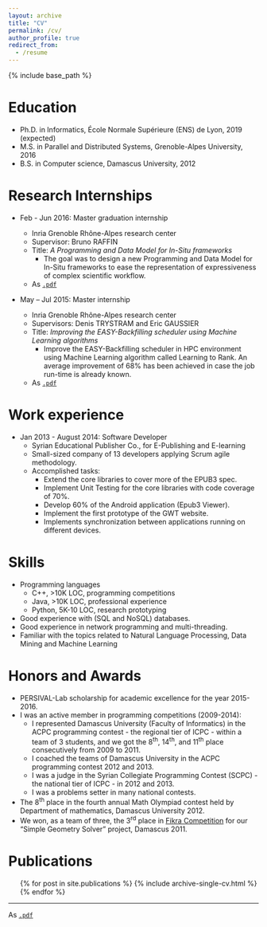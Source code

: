 ```yaml
---
layout: archive
title: "CV"
permalink: /cv/
author_profile: true
redirect_from:
  - /resume
---
```


{% include base_path %}

Education
======
* Ph.D. in Informatics,
École Normale Supérieure (ENS) de Lyon, 2019 (expected)
* M.S. in Parallel and Distributed Systems, Grenoble-Alpes University, 2016
* B.S. in Computer science, Damascus University, 2012


Research Internships
======
* Feb - Jun 2016: Master graduation internship
  * Inria Grenoble Rhône-Alpes research center
  * Supervisor: Bruno RAFFIN
  * Title: *A Programming and Data Model for In-Situ frameworks*
    + The goal was to design a new Programming and Data Model for In-Situ frameworks to ease the representation of expressiveness of complex scientific workflow.
  * As [`.pdf`](/files/master-2-internship-report.pdf)


* May – Jul 2015: Master internship
  * Inria Grenoble Rhône-Alpes research center
  * Supervisors: Denis TRYSTRAM and Eric GAUSSIER
  * Title: *Improving the EASY-Backfilling scheduler using Machine Learning algorithms*
    + Improve the EASY-Backfilling scheduler in HPC environment using Machine Learning algorithm called Learning to Rank. An average improvement of 68% has been achieved in case the job run-time is already known.
  * As [`.pdf`](/files/master-1-internship-report.pdf)

Work experience
======
* Jan 2013 - August 2014: Software Developer
  * Syrian Educational Publisher Co., for E-Publishing and E-learning
  * Small-sized company of 13 developers applying Scrum agile methodology.
  * Accomplished tasks:
    - Extend the core libraries to cover more of the EPUB3 spec.
    - Implement Unit Testing for the core libraries with code coverage of 70%.
    - Develop 60% of the Android application (Epub3 Viewer).
    - Implement the first prototype of the GWT website.
    - Implements synchronization between applications running on different devices.


Skills
======
* Programming languages
  * C++, >10K LOC, programming competitions
  * Java, >10K LOC, professional experience
  * Python, 5K-10 LOC, research prototyping
* Good experience with (SQL and NoSQL) databases.
* Good experience in network programming and multi-threading.
* Familiar with the topics related to Natural Language Processing, Data Mining and Machine Learning


Honors and Awards
======
* PERSIVAL-Lab scholarship for academic excellence for the year 2015-2016.
* I was an active member in programming competitions (2009-2014):
  - I represented Damascus University (Faculty of Informatics) in the ACPC programming contest - the regional tier of ICPC - within a team of 3 students, and we got the 8<sup>th</sup>, 14<sup>th</sup>, and 11<sup>th</sup> place consecutively from 2009 to 2011.
  - I coached the teams of Damascus University in the ACPC programming contest 2012 and 2013.
  - I was a judge in the Syrian Collegiate Programming Contest (SCPC) - the national tier of ICPC - in 2012 and 2013.
  - I was a problems setter in many national contests.
* The 8<sup>th</sup> place in the fourth annual Math Olympiad contest held by Department of mathematics, Damascus University 2012.
* We won, as a team of three, the 3<sup>rd</sup> place in [Fikra Competition](http://www.ti-scs.org/news/view.php?id=20#mainTd) for our “Simple Geometry Solver” project, Damascus 2011.

Publications
======
  <ul>{% for post in site.publications %}
    {% include archive-single-cv.html %}
  {% endfor %}</ul>

<!-- Talks
======
  <ul>{% for post in site.talks %}
    {% include archive-single-talk-cv.html %}
  {% endfor %}</ul>

Teaching
======
  <ul>{% for post in site.teaching %}
    {% include archive-single-cv.html %}
  {% endfor %}</ul>

Service and leadership
======
* Currently signed in to 43 different slack teams
-->

<hr>

As [`.pdf`](/files/CV_JAD_DARROUS_2018.pdf)
